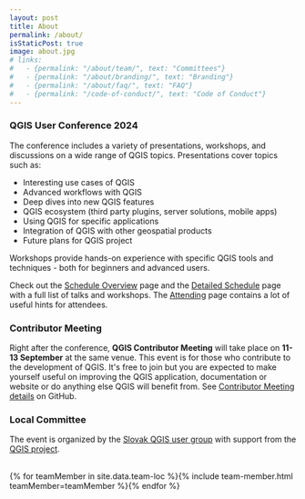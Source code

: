 ```yaml
---
layout: post
title: About
permalink: /about/
isStaticPost: true
image: about.jpg
# links:
#   - {permalink: "/about/team/", text: "Committees"}
#   - {permalink: "/about/branding/", text: "Branding"}
#   - {permalink: "/about/faq/", text: "FAQ"}
#   - {permalink: "/code-of-conduct/", text: "Code of Conduct"}
---
```


### QGIS User Conference 2024

The conference includes a variety of presentations, workshops, and discussions on a wide range of QGIS topics.
Presentations cover topics such as:

- Interesting use cases of QGIS
- Advanced workflows with QGIS
- Deep dives into new QGIS features
- QGIS ecosystem (third party plugins, server solutions, mobile apps)
- Using QGIS for specific applications
- Integration of QGIS with other geospatial products
- Future plans for QGIS project

Workshops provide hands-on experience with specific QGIS tools and techniques - both for beginners and advanced users.

Check out the <a href="/schedule">Schedule Overview</a> page and the <a href="/schedule/details">Detailed Schedule</a> page with a full list of talks and workshops. The <a href="/attending">Attending</a> page contains a lot of useful hints for attendees.

### Contributor Meeting

Right after the conference, <b>QGIS Contributor Meeting</b> will take place on <b>11-13 September</b> at the same venue. This event is for those who contribute to the development of QGIS. It's free to join but you are expected to make yourself useful on improving the QGIS application, documentation or website or do anything else QGIS will benefit from. See <a href="https://github.com/qgis/QGIS/wiki/27th%E2%80%90Contributor%E2%80%90Meeting%E2%80%90in%E2%80%90Bratislava">Contributor Meeting details</a> on GitHub.


### Local Committee

The event is organized by the <a href="https://qgis.sk/">Slovak QGIS user group</a> with support from the <a href="https://qgis.org/">QGIS project</a>.

<br>

<div id="committee-member">
    {% for teamMember in site.data.team-loc %}{% include team-member.html teamMember=teamMember %}{% endfor %}
</div>



<!-- ### The conference

Organized by [OSGeo](https://www.osgeo.org/){:target="_blank"} and with more than 15 years of experience, this international annual gathering of location enthusiasts is the largest global gathering for geospatial software.

FOSS4G brings together developers, users, decision-makers and observers from a broad spectrum of organizations and fields of operation. Through seven days of workshops, presentations, discussions, and cooperation, FOSS4G participants create effective and relevant geospatial products, standards, and protocols.

Conference attendees are

- Developers and Users of GeoSpatial Software
- Technical Leaders
- Private Companies
- National and International Organizations, both Governmental and NGO
- Teachers and Education Professionals
- Scientific Communities and Researchers

and the talks cover mainly this topics:

- Software status, new software/project development, benchmarking
- FOSS4G implementations in strategic application domains: land management, crisis/disaster response, smart cities, population mapping, climate change, ocean and marine monitoring, etc.
- Data visualization: spatial analysis, manipulation and visualization of geospatial data
- Data collection, data sharing, data science, open data, big data, data exploitation platforms
- Sensors, remote sensing, laser-scanning, structure from motion
- New trends: IoT, Indoor mapping, drones - UAV (unmanned aerial vehicle)-, Artificial intelligence - machine learning, deep learning-, geospatial data structures
- Open and reproducible science
- Standards, interoperability, SDIs
- Community & participatory FOSS4G
- FOSS4G at governmental institutions
- FOSS4G in education
- Business products powered by FOSS4G

#### Our Vision

We are living in difficult times and the role of FOSS is essential for the sustainability and development of many day to day activities. From simple family communication to the development of new platforms for education and geoscience, FOSS today is the key to success.

#### Innovation

We understand and cherish the importance of FOSS4G for giving voice to the daring new ideas and developments in perfect harmony with the pillars of what open source for geospatial is, and thus we promise workshops, talks and keynotes that will provoke your mind and give you hope for a better future.

### OSGeo

The Open Source Geospatial Foundation was founded to support and build the highest-quality open source geospatial software. The foundation's goal is to encourage the use and collaborative development of community-led projects, data development and education. Many projects live under the OSGeo umbrella.

### FLOSSK

Free Libre Open Source Software Kosova (FLOSSK) is a non-governmental organization based in Kosovo established in 2009 in order to support, promote and develop free and open source software. FLOSSK also contributes to open and participatory knowledge, education in information technologies through open courseware, and open standards, culture and open society using free communication. Since its founding, FLOSSK has been involved in bringing the IT community closer to free and open source projects by organizing yearly conferences, workshops, meetups and actively participating in public policy development.
FLOSSK is an OSGeo and OSMF local chapter in Kosovo. -->
